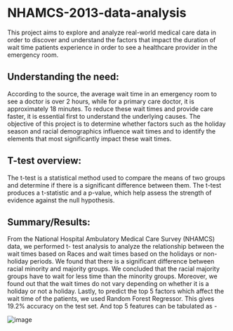 # NHAMCS-2013-data-analysis
This project aims to explore and analyze real-world medical care data in order to discover and
understand the factors that impact the duration of wait time patients experience in order to see a
healthcare provider in the emergency room. 

## Understanding the need:
According to the source, the average wait time in an emergency room to see a doctor is over 2 hours, while for a primary care doctor, it is approximately 18 minutes. To reduce these wait times and provide care faster, it is essential first to understand the underlying causes. The objective of this project is to determine whether factors such as the holiday season and racial demographics influence wait times and to identify the elements that most significantly impact these wait times.


## T-test overview: 
The t-test is a statistical method used to compare the means of two groups and
determine if there is a significant difference between them. The t-test produces a t-statistic and a
p-value, which help assess the strength of evidence against the null hypothesis.

## Summary/Results:
From the National Hospital Ambulatory Medical Care Survey (NHAMCS) data, we performed t-
test analysis to analyze the relationship between the wait times based on Races and wait times
based on the holidays or non-holiday periods. We found that there is a significant difference
between racial minority and majority groups. We concluded that the racial majority groups have
to wait for less time than the minority groups. Moreover, we found out that the wait times do not
vary depending on whether it is a holiday or not a holiday.
Lastly, to predict the top 5 factors which affect the wait time of the patients, we used Random
Forest Regressor. This gives 19.2% accuracy on the test set.
And top 5 features can be tabulated as -

![image](https://github.com/priyankaa370/NHAMCS-2013-data-analysis/assets/81320366/45ed67a7-9d43-4564-afa2-92acfc170679)
